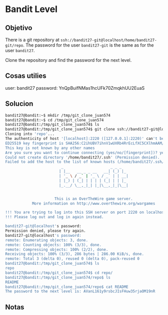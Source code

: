 # Bandit Level

## Objetivo
There is a git repository at `ssh://bandit27-git@localhost/home/bandit27-git/repo`. The password for the user `bandit27-git` is the same as for the user `bandit27`.

Clone the repository and find the password for the next level.

## Cosas utilies
user: bandit27
password: YnQpBuifNMas1hcUFk70ZmqkhUU2EuaS

## Solucion
``` bash
bandit27@bandit:~$ mkdir /tmp/git_clone_juan574
bandit27@bandit:~$ cd /tmp/git_clone_juan574
bandit27@bandit:/tmp/git_clone_juan574$ ls
bandit27@bandit:/tmp/git_clone_juan574$ git clone ssh://bandit27-git@localhost:2220/home/bandit27-git/repo
Cloning into 'repo'...
The authenticity of host '[localhost]:2220 ([127.0.0.1]:2220)' can't be established.
ED25519 key fingerprint is SHA256:C2ihUBV7ihnV1wUXRb4RrEcLfXC5CXlhmAAM/urerLY.
This key is not known by any other names
Are you sure you want to continue connecting (yes/no/[fingerprint])? yes
Could not create directory '/home/bandit27/.ssh' (Permission denied).
Failed to add the host to the list of known hosts (/home/bandit27/.ssh/known_hosts).
                         _                     _ _ _
                        | |__   __ _ _ __   __| (_) |_
                        | '_ \ / _` | '_ \ / _` | | __|
                        | |_) | (_| | | | | (_| | | |_
                        |_.__/ \__,_|_| |_|\__,_|_|\__|


                      This is an OverTheWire game server.
            More information on http://www.overthewire.org/wargames

!!! You are trying to log into this SSH server on port 2220 on localhost.
!!! Please log out and log in again instead.

bandit27-git@localhost's password:
Permission denied, please try again.
bandit27-git@localhost's password:
remote: Enumerating objects: 3, done.
remote: Counting objects: 100% (3/3), done.
remote: Compressing objects: 100% (2/2), done.
Receiving objects: 100% (3/3), 286 bytes | 286.00 KiB/s, done.
remote: Total 3 (delta 0), reused 0 (delta 0), pack-reused 0
bandit27@bandit:/tmp/git_clone_juan574$ ls
repo
bandit27@bandit:/tmp/git_clone_juan574$ cd repo/
bandit27@bandit:/tmp/git_clone_juan574/repo$ ls
README
bandit27@bandit:/tmp/git_clone_juan574/repo$ cat README
The password to the next level is: AVanL161y9rsbcJIsFHuw35rjaOM19nR

```

## Notas


